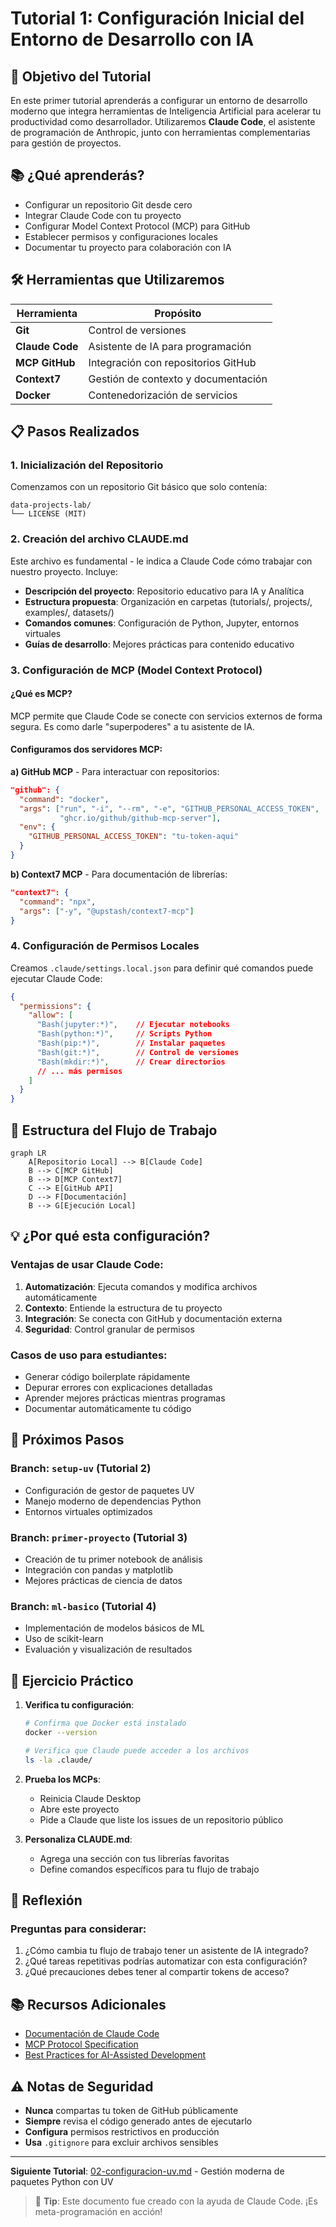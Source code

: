# Tutorial 1: Configuración Inicial del Entorno de Desarrollo con IA

## 🎯 Objetivo del Tutorial

En este primer tutorial aprenderás a configurar un entorno de desarrollo moderno que integra herramientas de Inteligencia Artificial para acelerar tu productividad como desarrollador. Utilizaremos **Claude Code**, el asistente de programación de Anthropic, junto con herramientas complementarias para gestión de proyectos.

## 📚 ¿Qué aprenderás?

- Configurar un repositorio Git desde cero
- Integrar Claude Code con tu proyecto
- Configurar Model Context Protocol (MCP) para GitHub
- Establecer permisos y configuraciones locales
- Documentar tu proyecto para colaboración con IA

## 🛠️ Herramientas que Utilizaremos

| Herramienta | Propósito |
|-------------|-----------|
| **Git** | Control de versiones |
| **Claude Code** | Asistente de IA para programación |
| **MCP GitHub** | Integración con repositorios GitHub |
| **Context7** | Gestión de contexto y documentación |
| **Docker** | Contenedorización de servicios |

## 📋 Pasos Realizados

### 1. Inicialización del Repositorio

Comenzamos con un repositorio Git básico que solo contenía:
```
data-projects-lab/
└── LICENSE (MIT)
```

### 2. Creación del archivo CLAUDE.md

Este archivo es fundamental - le indica a Claude Code cómo trabajar con nuestro proyecto. Incluye:

- **Descripción del proyecto**: Repositorio educativo para IA y Analítica
- **Estructura propuesta**: Organización en carpetas (tutorials/, projects/, examples/, datasets/)
- **Comandos comunes**: Configuración de Python, Jupyter, entornos virtuales
- **Guías de desarrollo**: Mejores prácticas para contenido educativo

### 3. Configuración de MCP (Model Context Protocol)

#### ¿Qué es MCP?
MCP permite que Claude Code se conecte con servicios externos de forma segura. Es como darle "superpoderes" a tu asistente de IA.

#### Configuramos dos servidores MCP:

**a) GitHub MCP** - Para interactuar con repositorios:
```json
"github": {
  "command": "docker",
  "args": ["run", "-i", "--rm", "-e", "GITHUB_PERSONAL_ACCESS_TOKEN", 
           "ghcr.io/github/github-mcp-server"],
  "env": {
    "GITHUB_PERSONAL_ACCESS_TOKEN": "tu-token-aqui"
  }
}
```

**b) Context7 MCP** - Para documentación de librerías:
```json
"context7": {
  "command": "npx",
  "args": ["-y", "@upstash/context7-mcp"]
}
```

### 4. Configuración de Permisos Locales

Creamos `.claude/settings.local.json` para definir qué comandos puede ejecutar Claude Code:

```json
{
  "permissions": {
    "allow": [
      "Bash(jupyter:*)",    // Ejecutar notebooks
      "Bash(python:*)",     // Scripts Python
      "Bash(pip:*)",        // Instalar paquetes
      "Bash(git:*)",        // Control de versiones
      "Bash(mkdir:*)",      // Crear directorios
      // ... más permisos
    ]
  }
}
```

## 🔄 Estructura del Flujo de Trabajo

```mermaid
graph LR
    A[Repositorio Local] --> B[Claude Code]
    B --> C[MCP GitHub]
    B --> D[MCP Context7]
    C --> E[GitHub API]
    D --> F[Documentación]
    B --> G[Ejecución Local]
```

## 💡 ¿Por qué esta configuración?

### Ventajas de usar Claude Code:
1. **Automatización**: Ejecuta comandos y modifica archivos automáticamente
2. **Contexto**: Entiende la estructura de tu proyecto
3. **Integración**: Se conecta con GitHub y documentación externa
4. **Seguridad**: Control granular de permisos

### Casos de uso para estudiantes:
- Generar código boilerplate rápidamente
- Depurar errores con explicaciones detalladas
- Aprender mejores prácticas mientras programas
- Documentar automáticamente tu código

## 🚀 Próximos Pasos

### Branch: `setup-uv` (Tutorial 2)
- Configuración de gestor de paquetes UV
- Manejo moderno de dependencias Python
- Entornos virtuales optimizados

### Branch: `primer-proyecto` (Tutorial 3)
- Creación de tu primer notebook de análisis
- Integración con pandas y matplotlib
- Mejores prácticas de ciencia de datos

### Branch: `ml-basico` (Tutorial 4)
- Implementación de modelos básicos de ML
- Uso de scikit-learn
- Evaluación y visualización de resultados

## 📝 Ejercicio Práctico

1. **Verifica tu configuración**:
   ```bash
   # Confirma que Docker está instalado
   docker --version
   
   # Verifica que Claude puede acceder a los archivos
   ls -la .claude/
   ```

2. **Prueba los MCPs**:
   - Reinicia Claude Desktop
   - Abre este proyecto
   - Pide a Claude que liste los issues de un repositorio público

3. **Personaliza CLAUDE.md**:
   - Agrega una sección con tus librerías favoritas
   - Define comandos específicos para tu flujo de trabajo

## 🤔 Reflexión

### Preguntas para considerar:
1. ¿Cómo cambia tu flujo de trabajo tener un asistente de IA integrado?
2. ¿Qué tareas repetitivas podrías automatizar con esta configuración?
3. ¿Qué precauciones debes tener al compartir tokens de acceso?

## 📚 Recursos Adicionales

- [Documentación de Claude Code](https://docs.anthropic.com/claude-code)
- [MCP Protocol Specification](https://modelcontextprotocol.org)
- [Best Practices for AI-Assisted Development](https://github.com/anthropics/claude-code)

## ⚠️ Notas de Seguridad

- **Nunca** compartas tu token de GitHub públicamente
- **Siempre** revisa el código generado antes de ejecutarlo
- **Configura** permisos restrictivos en producción
- **Usa** `.gitignore` para excluir archivos sensibles

---

**Siguiente Tutorial**: [02-configuracion-uv.md](./02-configuracion-uv.md) - Gestión moderna de paquetes Python con UV

> 💬 **Tip**: Este documento fue creado con la ayuda de Claude Code. ¡Es meta-programación en acción!